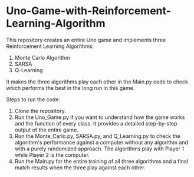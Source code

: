 # Uno-Game-with-Reinforcement-Learning-Algorithm

This repository creates an entire Uno game and implements three Reinforcement Learning Algorithms:
1. Monte Carlo Algorithm
2. SARSA
3. Q-Learning

It makes the three algorithms play each other in the Main.py code to check which performs the best in the long run in this game.

Steps to run the code:

1. Clone the repository.
2. Run the Uno_Game.py if you want to understand how the game works and the function of every class. It provides a detailed step-by-step output of the entire game.
3. Run the Monte_Carlo.py, SARSA.py, and Q_Learning.py to check the algorithm's performance against a computer without any algorithm and with a purely randomized approach. The algorithms play with Player 1 while Player 2 is the computer.
4. Run the Main.py for the entire training of all three algorithms and a final match results when the three play against each other. 
